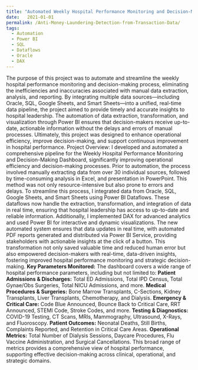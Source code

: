 ```yaml
---
title: "Automated Weekly Hospital Performance Monitoring and Decision-Making System"
date:   2021-01-01
permalink: /Anti-Money-Laundering-Detection-from-Transaction-Data/
tags:
  - Automation
  - Power BI
  - SQL
  - Dataflows
  - Oracle
  - DAX
---
```


The purpose of this project was to automate and streamline the weekly hospital performance monitoring and decision-making process, eliminating the inefficiencies and inaccuracies associated with manual data extraction, analysis, and reporting. By integrating multiple data sources—including Oracle, SQL, Google Sheets, and Smart Sheets—into a unified, real-time data pipeline, the project aimed to provide timely and accurate insights to hospital leadership. The automation of data extraction, transformation, and visualization through Power BI ensures that decision-makers receive up-to-date, actionable information without the delays and errors of manual processes. Ultimately, this project was designed to enhance operational efficiency, improve decision-making, and support continuous improvement in hospital performance.
Project Overview: I developed and automated a comprehensive pipeline for the Weekly Hospital Performance Monitoring and Decision-Making Dashboard, significantly improving operational efficiency and decision-making processes. Prior to automation, the process involved manually extracting data from over 30 individual sources, followed by time-consuming analysis in Excel, and presentation in PowerPoint. This method was not only resource-intensive but also prone to errors and delays.
To streamline this process, I integrated data from Oracle, SQL, Google Sheets, and Smart Sheets using Power BI Dataflows. These dataflows now handle the extraction, transformation, and integration of data in real time, ensuring that hospital leadership has access to up-to-date and reliable information. Additionally, I implemented DAX for advanced analytics and used Power BI for interactive and dynamic visualizations.
The new automated system ensures that data updates in real time, with automated PDF reports generated and distributed via Power BI Service, providing stakeholders with actionable insights at the click of a button. This transformation not only saved valuable time and reduced human error but also empowered decision-makers with real-time, data-driven insights, fostering improved hospital performance monitoring and strategic decision-making.
**Key Parameters Monitored:** The dashboard covers a wide range of hospital performance parameters, including but not limited to:
**Patient Admissions & Discharges:** Total ED Admissions, Total IPD Census, Total Gynae/Obs Surgeries, Total NICU Admissions, and more.
**Medical Procedures & Surgeries:** Bone Marrow Transplants, C-Sections, Kidney Transplants, Liver Transplants, Chemotherapy, and Dialysis.
**Emergency & Critical Care:** Code Blue Announced, Bounce Back to Critical Care, RRT Announced, STEMI Code, Stroke Codes, and more.
**Testing & Diagnostics:** COVID-19 Testing, CT Scans, MRIs, Mammography, Ultrasound, X-Rays, and Fluoroscopy.
**Patient Outcomes:** Neonatal Deaths, Still Births, Complaints Reported, and Retention in Critical Care Areas.
**Operational Metrics:** Total Number of Dialysis Sessions, Daycare Procedures, Flu Vaccine Administration, and Surgical Cancellations.
This broad range of metrics provides a comprehensive view of hospital performance, supporting effective decision-making across clinical, operational, and strategic domains.

   
